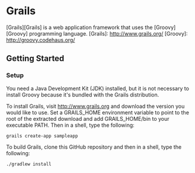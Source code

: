 Grails
===

[Grails][Grails] is a web application framework that uses the [Groovy][Groovy] programming language. 
[Grails]: http://www.grails.org/
[Groovy]: http://groovy.codehaus.org/

Getting Started
---

### Setup

You need a Java Development Kit (JDK) installed, but it is not necessary to install Groovy because it's bundled with the Grails distribution.

To install Grails, visit http://www.grails.org and download the version you would like to use. Set a GRAILS_HOME environment variable to point to the root of the extracted download and add GRAILS_HOME/bin to your executable PATH. Then in a shell, type the following:
	
	grails create-app sampleapp
	
To build Grails, clone this GitHub repository and then in a shell, type the following:
	
	./gradlew install
